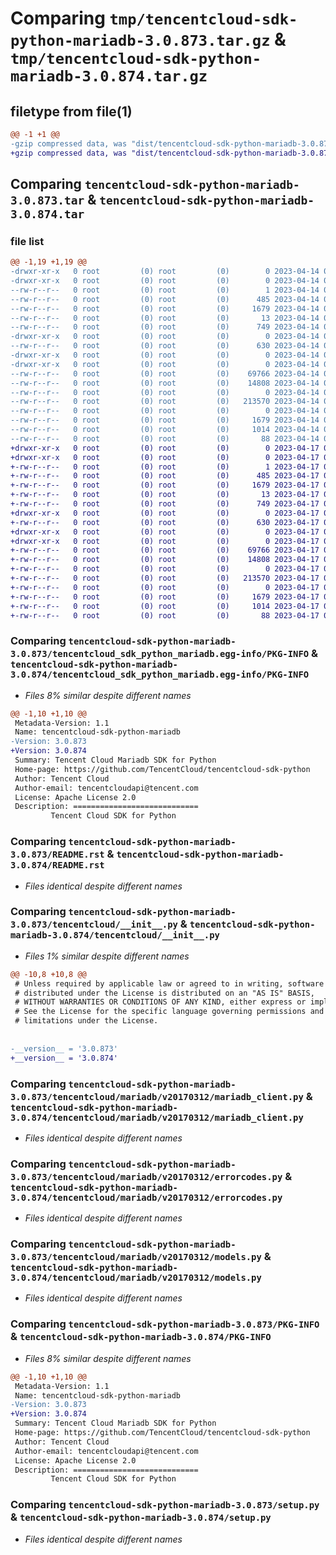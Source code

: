 # Comparing `tmp/tencentcloud-sdk-python-mariadb-3.0.873.tar.gz` & `tmp/tencentcloud-sdk-python-mariadb-3.0.874.tar.gz`

## filetype from file(1)

```diff
@@ -1 +1 @@
-gzip compressed data, was "dist/tencentcloud-sdk-python-mariadb-3.0.873.tar", last modified: Fri Apr 14 00:44:10 2023, max compression
+gzip compressed data, was "dist/tencentcloud-sdk-python-mariadb-3.0.874.tar", last modified: Mon Apr 17 00:34:05 2023, max compression
```

## Comparing `tencentcloud-sdk-python-mariadb-3.0.873.tar` & `tencentcloud-sdk-python-mariadb-3.0.874.tar`

### file list

```diff
@@ -1,19 +1,19 @@
-drwxr-xr-x   0 root         (0) root         (0)        0 2023-04-14 00:44:10.000000 tencentcloud-sdk-python-mariadb-3.0.873/
-drwxr-xr-x   0 root         (0) root         (0)        0 2023-04-14 00:44:10.000000 tencentcloud-sdk-python-mariadb-3.0.873/tencentcloud_sdk_python_mariadb.egg-info/
--rw-r--r--   0 root         (0) root         (0)        1 2023-04-14 00:44:10.000000 tencentcloud-sdk-python-mariadb-3.0.873/tencentcloud_sdk_python_mariadb.egg-info/dependency_links.txt
--rw-r--r--   0 root         (0) root         (0)      485 2023-04-14 00:44:10.000000 tencentcloud-sdk-python-mariadb-3.0.873/tencentcloud_sdk_python_mariadb.egg-info/SOURCES.txt
--rw-r--r--   0 root         (0) root         (0)     1679 2023-04-14 00:44:10.000000 tencentcloud-sdk-python-mariadb-3.0.873/tencentcloud_sdk_python_mariadb.egg-info/PKG-INFO
--rw-r--r--   0 root         (0) root         (0)       13 2023-04-14 00:44:10.000000 tencentcloud-sdk-python-mariadb-3.0.873/tencentcloud_sdk_python_mariadb.egg-info/top_level.txt
--rw-r--r--   0 root         (0) root         (0)      749 2023-04-14 00:44:10.000000 tencentcloud-sdk-python-mariadb-3.0.873/README.rst
-drwxr-xr-x   0 root         (0) root         (0)        0 2023-04-14 00:44:10.000000 tencentcloud-sdk-python-mariadb-3.0.873/tencentcloud/
--rw-r--r--   0 root         (0) root         (0)      630 2023-04-14 00:44:10.000000 tencentcloud-sdk-python-mariadb-3.0.873/tencentcloud/__init__.py
-drwxr-xr-x   0 root         (0) root         (0)        0 2023-04-14 00:44:10.000000 tencentcloud-sdk-python-mariadb-3.0.873/tencentcloud/mariadb/
-drwxr-xr-x   0 root         (0) root         (0)        0 2023-04-14 00:44:10.000000 tencentcloud-sdk-python-mariadb-3.0.873/tencentcloud/mariadb/v20170312/
--rw-r--r--   0 root         (0) root         (0)    69766 2023-04-14 00:44:10.000000 tencentcloud-sdk-python-mariadb-3.0.873/tencentcloud/mariadb/v20170312/mariadb_client.py
--rw-r--r--   0 root         (0) root         (0)    14808 2023-04-14 00:44:10.000000 tencentcloud-sdk-python-mariadb-3.0.873/tencentcloud/mariadb/v20170312/errorcodes.py
--rw-r--r--   0 root         (0) root         (0)        0 2023-04-14 00:44:10.000000 tencentcloud-sdk-python-mariadb-3.0.873/tencentcloud/mariadb/v20170312/__init__.py
--rw-r--r--   0 root         (0) root         (0)   213570 2023-04-14 00:44:10.000000 tencentcloud-sdk-python-mariadb-3.0.873/tencentcloud/mariadb/v20170312/models.py
--rw-r--r--   0 root         (0) root         (0)        0 2023-04-14 00:44:10.000000 tencentcloud-sdk-python-mariadb-3.0.873/tencentcloud/mariadb/__init__.py
--rw-r--r--   0 root         (0) root         (0)     1679 2023-04-14 00:44:10.000000 tencentcloud-sdk-python-mariadb-3.0.873/PKG-INFO
--rw-r--r--   0 root         (0) root         (0)     1014 2023-04-14 00:44:10.000000 tencentcloud-sdk-python-mariadb-3.0.873/setup.py
--rw-r--r--   0 root         (0) root         (0)       88 2023-04-14 00:44:10.000000 tencentcloud-sdk-python-mariadb-3.0.873/setup.cfg
+drwxr-xr-x   0 root         (0) root         (0)        0 2023-04-17 00:34:05.000000 tencentcloud-sdk-python-mariadb-3.0.874/
+drwxr-xr-x   0 root         (0) root         (0)        0 2023-04-17 00:34:05.000000 tencentcloud-sdk-python-mariadb-3.0.874/tencentcloud_sdk_python_mariadb.egg-info/
+-rw-r--r--   0 root         (0) root         (0)        1 2023-04-17 00:34:05.000000 tencentcloud-sdk-python-mariadb-3.0.874/tencentcloud_sdk_python_mariadb.egg-info/dependency_links.txt
+-rw-r--r--   0 root         (0) root         (0)      485 2023-04-17 00:34:05.000000 tencentcloud-sdk-python-mariadb-3.0.874/tencentcloud_sdk_python_mariadb.egg-info/SOURCES.txt
+-rw-r--r--   0 root         (0) root         (0)     1679 2023-04-17 00:34:05.000000 tencentcloud-sdk-python-mariadb-3.0.874/tencentcloud_sdk_python_mariadb.egg-info/PKG-INFO
+-rw-r--r--   0 root         (0) root         (0)       13 2023-04-17 00:34:05.000000 tencentcloud-sdk-python-mariadb-3.0.874/tencentcloud_sdk_python_mariadb.egg-info/top_level.txt
+-rw-r--r--   0 root         (0) root         (0)      749 2023-04-17 00:34:05.000000 tencentcloud-sdk-python-mariadb-3.0.874/README.rst
+drwxr-xr-x   0 root         (0) root         (0)        0 2023-04-17 00:34:05.000000 tencentcloud-sdk-python-mariadb-3.0.874/tencentcloud/
+-rw-r--r--   0 root         (0) root         (0)      630 2023-04-17 00:34:05.000000 tencentcloud-sdk-python-mariadb-3.0.874/tencentcloud/__init__.py
+drwxr-xr-x   0 root         (0) root         (0)        0 2023-04-17 00:34:05.000000 tencentcloud-sdk-python-mariadb-3.0.874/tencentcloud/mariadb/
+drwxr-xr-x   0 root         (0) root         (0)        0 2023-04-17 00:34:05.000000 tencentcloud-sdk-python-mariadb-3.0.874/tencentcloud/mariadb/v20170312/
+-rw-r--r--   0 root         (0) root         (0)    69766 2023-04-17 00:34:05.000000 tencentcloud-sdk-python-mariadb-3.0.874/tencentcloud/mariadb/v20170312/mariadb_client.py
+-rw-r--r--   0 root         (0) root         (0)    14808 2023-04-17 00:34:05.000000 tencentcloud-sdk-python-mariadb-3.0.874/tencentcloud/mariadb/v20170312/errorcodes.py
+-rw-r--r--   0 root         (0) root         (0)        0 2023-04-17 00:34:05.000000 tencentcloud-sdk-python-mariadb-3.0.874/tencentcloud/mariadb/v20170312/__init__.py
+-rw-r--r--   0 root         (0) root         (0)   213570 2023-04-17 00:34:05.000000 tencentcloud-sdk-python-mariadb-3.0.874/tencentcloud/mariadb/v20170312/models.py
+-rw-r--r--   0 root         (0) root         (0)        0 2023-04-17 00:34:05.000000 tencentcloud-sdk-python-mariadb-3.0.874/tencentcloud/mariadb/__init__.py
+-rw-r--r--   0 root         (0) root         (0)     1679 2023-04-17 00:34:05.000000 tencentcloud-sdk-python-mariadb-3.0.874/PKG-INFO
+-rw-r--r--   0 root         (0) root         (0)     1014 2023-04-17 00:34:05.000000 tencentcloud-sdk-python-mariadb-3.0.874/setup.py
+-rw-r--r--   0 root         (0) root         (0)       88 2023-04-17 00:34:05.000000 tencentcloud-sdk-python-mariadb-3.0.874/setup.cfg
```

### Comparing `tencentcloud-sdk-python-mariadb-3.0.873/tencentcloud_sdk_python_mariadb.egg-info/PKG-INFO` & `tencentcloud-sdk-python-mariadb-3.0.874/tencentcloud_sdk_python_mariadb.egg-info/PKG-INFO`

 * *Files 8% similar despite different names*

```diff
@@ -1,10 +1,10 @@
 Metadata-Version: 1.1
 Name: tencentcloud-sdk-python-mariadb
-Version: 3.0.873
+Version: 3.0.874
 Summary: Tencent Cloud Mariadb SDK for Python
 Home-page: https://github.com/TencentCloud/tencentcloud-sdk-python
 Author: Tencent Cloud
 Author-email: tencentcloudapi@tencent.com
 License: Apache License 2.0
 Description: ============================
         Tencent Cloud SDK for Python
```

### Comparing `tencentcloud-sdk-python-mariadb-3.0.873/README.rst` & `tencentcloud-sdk-python-mariadb-3.0.874/README.rst`

 * *Files identical despite different names*

### Comparing `tencentcloud-sdk-python-mariadb-3.0.873/tencentcloud/__init__.py` & `tencentcloud-sdk-python-mariadb-3.0.874/tencentcloud/__init__.py`

 * *Files 1% similar despite different names*

```diff
@@ -10,8 +10,8 @@
 # Unless required by applicable law or agreed to in writing, software
 # distributed under the License is distributed on an "AS IS" BASIS,
 # WITHOUT WARRANTIES OR CONDITIONS OF ANY KIND, either express or implied.
 # See the License for the specific language governing permissions and
 # limitations under the License.
 
 
-__version__ = '3.0.873'
+__version__ = '3.0.874'
```

### Comparing `tencentcloud-sdk-python-mariadb-3.0.873/tencentcloud/mariadb/v20170312/mariadb_client.py` & `tencentcloud-sdk-python-mariadb-3.0.874/tencentcloud/mariadb/v20170312/mariadb_client.py`

 * *Files identical despite different names*

### Comparing `tencentcloud-sdk-python-mariadb-3.0.873/tencentcloud/mariadb/v20170312/errorcodes.py` & `tencentcloud-sdk-python-mariadb-3.0.874/tencentcloud/mariadb/v20170312/errorcodes.py`

 * *Files identical despite different names*

### Comparing `tencentcloud-sdk-python-mariadb-3.0.873/tencentcloud/mariadb/v20170312/models.py` & `tencentcloud-sdk-python-mariadb-3.0.874/tencentcloud/mariadb/v20170312/models.py`

 * *Files identical despite different names*

### Comparing `tencentcloud-sdk-python-mariadb-3.0.873/PKG-INFO` & `tencentcloud-sdk-python-mariadb-3.0.874/PKG-INFO`

 * *Files 8% similar despite different names*

```diff
@@ -1,10 +1,10 @@
 Metadata-Version: 1.1
 Name: tencentcloud-sdk-python-mariadb
-Version: 3.0.873
+Version: 3.0.874
 Summary: Tencent Cloud Mariadb SDK for Python
 Home-page: https://github.com/TencentCloud/tencentcloud-sdk-python
 Author: Tencent Cloud
 Author-email: tencentcloudapi@tencent.com
 License: Apache License 2.0
 Description: ============================
         Tencent Cloud SDK for Python
```

### Comparing `tencentcloud-sdk-python-mariadb-3.0.873/setup.py` & `tencentcloud-sdk-python-mariadb-3.0.874/setup.py`

 * *Files identical despite different names*

